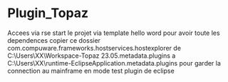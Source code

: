 # Plugin_Topaz

Accees via rse
start le projet via template hello word pour avoir toute les dependences
copier ce dossier
com.compuware.frameworks.hostservices.hostexplorer
de 
C:\Users\XX\Workspace-Topaz 23.05\.metadata\.plugins
a
C:\Users\XX\runtime-EclipseApplication\.metadata\.plugins
pour garder la connection au mainframe en mode test plugin de eclipse 